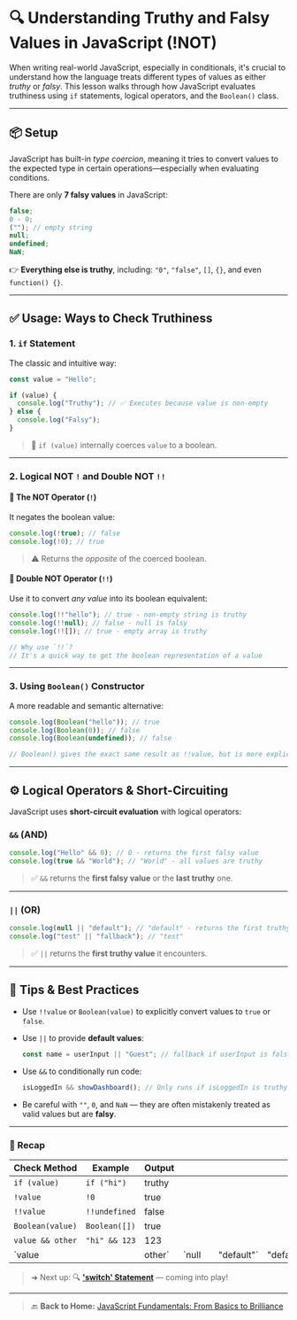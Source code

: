 # 🔍 Understanding Truthy and Falsy Values in JavaScript (!NOT)

When writing real-world JavaScript, especially in conditionals, it's crucial to understand how the language treats different types of values as either _truthy_ or _falsy_. This lesson walks through how JavaScript evaluates truthiness using `if` statements, logical operators, and the `Boolean()` class.

---

## 📦 Setup

JavaScript has built-in _type coercion_, meaning it tries to convert values to the expected type in certain operations—especially when evaluating conditions.

There are only **7 falsy values** in JavaScript:

```js
false;
0 - 0;
(""); // empty string
null;
undefined;
NaN;
```

👉 **Everything else is truthy**, including: `"0"`, `"false"`, `[]`, `{}`, and even `function() {}`.

---

## ✅ Usage: Ways to Check Truthiness

### 1. `if` Statement

The classic and intuitive way:

```js
const value = "Hello";

if (value) {
  console.log("Truthy"); // ✅ Executes because value is non-empty
} else {
  console.log("Falsy");
}
```

> 🧠 `if (value)` internally coerces `value` to a boolean.

---

### 2. Logical NOT `!` and Double NOT `!!`

#### 🔁 The NOT Operator (`!`)

It negates the boolean value:

```js
console.log(!true); // false
console.log(!0); // true
```

> ⚠️ Returns the _opposite_ of the coerced boolean.

#### 🔁 Double NOT Operator (`!!`)

Use it to convert _any value_ into its boolean equivalent:

```js
console.log(!!"hello"); // true - non-empty string is truthy
console.log(!!null); // false - null is falsy
console.log(!![]); // true - empty array is truthy
```

```js
// Why use `!!`?
// It's a quick way to get the boolean representation of a value
```

---

### 3. Using `Boolean()` Constructor

A more readable and semantic alternative:

```js
console.log(Boolean("hello")); // true
console.log(Boolean(0)); // false
console.log(Boolean(undefined)); // false
```

```js
// Boolean() gives the exact same result as !!value, but is more explicit
```

---

## ⚙️ Logical Operators & Short-Circuiting

JavaScript uses **short-circuit evaluation** with logical operators:

### `&&` (AND)

```js
console.log("Hello" && 0); // 0 - returns the first falsy value
console.log(true && "World"); // "World" - all values are truthy
```

> ✅ `&&` returns the **first falsy value** or the **last truthy** one.

---

### `||` (OR)

```js
console.log(null || "default"); // "default" - returns the first truthy value
console.log("test" || "fallback"); // "test"
```

> ✅ `||` returns the **first truthy value** it encounters.

---

## 🧠 Tips & Best Practices

- Use `!!value` or `Boolean(value)` to explicitly convert values to `true` or `false`.

- Use `||` to provide **default values**:

  ```js
  const name = userInput || "Guest"; // fallback if userInput is falsy
  ```

- Use `&&` to conditionally run code:

  ```js
  isLoggedIn && showDashboard(); // Only runs if isLoggedIn is truthy
  ```

- Be careful with `""`, `0`, and `NaN` — they are often mistakenly treated as valid values but are **falsy**.

---

### 🔁 Recap

| Check Method     | Example       | Output  |        |     |             |           |
| ---------------- | ------------- | ------- | ------ | --- | ----------- | --------- |
| `if (value)`     | `if ("hi")`   | truthy  |        |     |             |           |
| `!value`         | `!0`          | true    |        |     |             |           |
| `!!value`        | `!!undefined` | false   |        |     |             |           |
| `Boolean(value)` | `Boolean([])` | true    |        |     |             |           |
| `value && other` | `"hi" && 123` | 123     |        |     |             |           |
| \`value          |               | other\` | \`null |     | "default"\` | "default" |

> ➜ Next up: 🔍 [**'switch' Statement**](./05-switch-statement.md) — coming into play!

---

> 🔙 **Back to Home:** [JavaScript Fundamentals: From Basics to Brilliance](../index.md)
